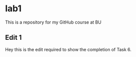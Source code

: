 # lab1
This is a repository for my GitHub course at BU

## Edit 1

Hey this is the edit required to show the completion of Task 6.
